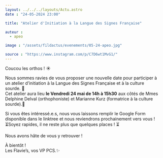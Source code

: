 ```yaml
---
layout: ../../../layouts/Actu.astro
date : "24-05-2024 23:00"

title: "Atelier d'Initiation à la Langue des Signes Française"

auteur :
  - apeo

image : "/assets/fildactus/evenements/05-24-apeo.jpg"

source : "https://www.instagram.com/p/C7D6wt1MvG1/"
---
```


Coucou les orthos ! ☀️

Nous sommes ravies de vous proposer une nouvelle date pour participer à un atelier d’initiation à la Langue des Signes Française et à la culture sourde. 🥳  
Cet atelier aura lieu __le Vendredi 24 mai de 14h à 15h30__ aux côtés de Mmes Delphine Delval (orthophoniste) et Marianne Kurz (formatrice à la culture sourde).🦻

Si vous êtes intéressé.e.s, nous vous laissons remplir le Google Form disponible dans le linktree et nous reviendrons prochainement vers vous !  
⏳Soyez rapides, il ne reste plus que quelques places ! ⏳

Nous avons hâte de vous y retrouver !

À bientôt !  
Les Flavie’s, vos VP PCS.✨